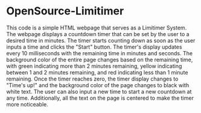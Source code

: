 # OpenSource-Limitimer

This code is a simple HTML webpage that serves as a Limitimer System. The webpage displays a countdown timer that can be set by the user to a desired time in minutes. The timer starts counting down as soon as the user inputs a time and clicks the "Start" button. The timer's display updates every 10 milliseconds with the remaining time in minutes and seconds. The background color of the entire page changes based on the remaining time, with green indicating more than 2 minutes remaining, yellow indicating between 1 and 2 minutes remaining, and red indicating less than 1 minute remaining. Once the timer reaches zero, the timer display changes to "Time's up!" and the background color of the page changes to black with white text. The user can also input a new time to start a new countdown at any time. Additionally, all the text on the page is centered to make the timer more noticeable.
